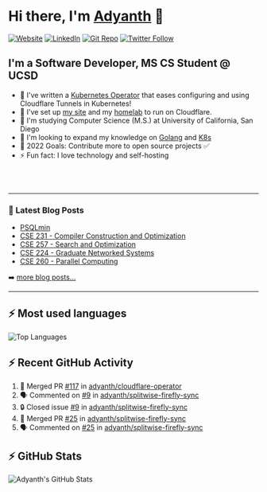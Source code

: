 # Hi there, I'm [Adyanth][website] 👋

[![Website](https://img.shields.io/website?label=adyanth.dev&style=for-the-badge&url=https%3A%2F%2Fadyanth.dev)](https://adyanth.dev)
[![LinkedIn](https://img.shields.io/badge/LinkedIn-adyanth--h-blue?style=for-the-badge)](https://www.linkedin.com/in/adyanth-h/)
[![Git Repo](https://img.shields.io/badge/Git%20Repo-git.adyanth.site-green?style=for-the-badge)](https://git.adyanth.site/adyanth)
[![Twitter Follow](https://img.shields.io/twitter/follow/Adyanth_H?color=1DA1F2&logo=twitter&style=for-the-badge)](https://twitter.com/intent/follow?original_referer=https%3A%2F%2Fgithub.com%2FAdyanth_H&screen_name=Adyanth_H)

## I'm a Software Developer, MS CS Student @ UCSD

- 🌱 I've written a [Kubernetes Operator](https://github.com/adyanth/cloudflare-operator) that eases configuring and using Cloudflare Tunnels in Kubernetes!
- 🔭 I've set up [my site][website] and my [homelab](https://adyanth.site/series/homelab/) to run on Cloudflare.
- 🏢 I'm studying Computer Science (M.S.) at University of California, San Diego
- 👯 I'm looking to expand my knowledge on [Golang](https://adyanth.site/tags/golang/) and [K8s](https://adyanth.site/tags/kubernetes/)
- 🥅 2022 Goals: Contribute more to open source projects ✅
- ⚡ Fun fact: I love technology and self-hosting

<!-- ### Languages and Tools -->

<br />
<br />

---

### 📕 Latest Blog Posts

<!-- BLOG-POST-LIST:START -->
- [PSQLmin](https://adyanth.site/posts/psqlmin/)
- [CSE 231 - Compiler Construction and Optimization](https://adyanth.site/posts/ucsd/cse231-compiler-construction/)
- [CSE 257 - Search and Optimization](https://adyanth.site/posts/ucsd/cse257-search-and-optimization/)
- [CSE 224 - Graduate Networked Systems](https://adyanth.site/posts/ucsd/cse224-graduate-networking/)
- [CSE 260 - Parallel Computing](https://adyanth.site/posts/ucsd/cse260-parallel-computing/)
<!-- BLOG-POST-LIST:END -->

➡️ [more blog posts...](https://adyanth.dev/archives/)

---

## :zap: Most used languages

![Top Languages](https://github-readme-stats-adyanth.vercel.app/api/top-langs/?username=adyanth&hide=javascript&count_private=true&theme=dark)

## :zap: Recent GitHub Activity
  
<!--START_SECTION:activity-->
1. 🎉 Merged PR [#117](https://github.com/adyanth/cloudflare-operator/pull/117) in [adyanth/cloudflare-operator](https://github.com/adyanth/cloudflare-operator)
2. 🗣 Commented on [#9](https://github.com/adyanth/splitwise-firefly-sync/issues/9#issuecomment-2543370840) in [adyanth/splitwise-firefly-sync](https://github.com/adyanth/splitwise-firefly-sync)
3. 🔒 Closed issue [#9](https://github.com/adyanth/splitwise-firefly-sync/issues/9) in [adyanth/splitwise-firefly-sync](https://github.com/adyanth/splitwise-firefly-sync)
4. 🎉 Merged PR [#25](https://github.com/adyanth/splitwise-firefly-sync/pull/25) in [adyanth/splitwise-firefly-sync](https://github.com/adyanth/splitwise-firefly-sync)
5. 🗣 Commented on [#25](https://github.com/adyanth/splitwise-firefly-sync/pull/25#issuecomment-2543370731) in [adyanth/splitwise-firefly-sync](https://github.com/adyanth/splitwise-firefly-sync)
<!--END_SECTION:activity-->

</details>

## :zap: GitHub Stats

![Adyanth's GitHub Stats](https://github-readme-stats-adyanth.vercel.app/api?username=adyanth&show_icons=true&hide_border=true&count_private=true&theme=dark)

[website]: https://adyanth.dev/
[twitter]: https://twitter.com/Adyanth_H
[linkedin]: https://linkedin.com/in/adyanth-h/

